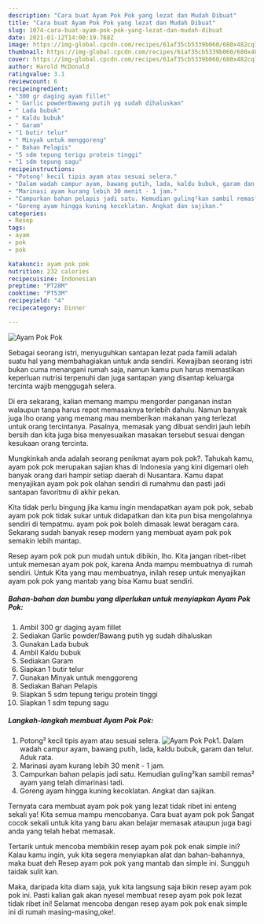 ```yaml
---
description: "Cara buat Ayam Pok Pok yang lezat dan Mudah Dibuat"
title: "Cara buat Ayam Pok Pok yang lezat dan Mudah Dibuat"
slug: 1074-cara-buat-ayam-pok-pok-yang-lezat-dan-mudah-dibuat
date: 2021-01-12T14:00:19.768Z
image: https://img-global.cpcdn.com/recipes/61af35cb5339b060/680x482cq70/ayam-pok-pok-foto-resep-utama.jpg
thumbnail: https://img-global.cpcdn.com/recipes/61af35cb5339b060/680x482cq70/ayam-pok-pok-foto-resep-utama.jpg
cover: https://img-global.cpcdn.com/recipes/61af35cb5339b060/680x482cq70/ayam-pok-pok-foto-resep-utama.jpg
author: Harold McDonald
ratingvalue: 3.1
reviewcount: 6
recipeingredient:
- "300 gr daging ayam fillet"
- " Garlic powderBawang putih yg sudah dihaluskan"
- " Lada bubuk"
- " Kaldu bubuk"
- " Garam"
- "1 butir telur"
- " Minyak untuk menggoreng"
- " Bahan Pelapis"
- "5 sdm tepung terigu protein tinggi"
- "1 sdm tepung sagu"
recipeinstructions:
- "Potong² kecil tipis ayam atau sesuai selera."
- "Dalam wadah campur ayam, bawang putih, lada, kaldu bubuk, garam dan telur. Aduk rata."
- "Marinasi ayam kurang lebih 30 menit - 1 jam."
- "Campurkan bahan pelapis jadi satu. Kemudian guling²kan sambil remas² ayam yang telah dimarinasi tadi."
- "Goreng ayam hingga kuning kecoklatan. Angkat dan sajikan."
categories:
- Resep
tags:
- ayam
- pok
- pok

katakunci: ayam pok pok 
nutrition: 232 calories
recipecuisine: Indonesian
preptime: "PT28M"
cooktime: "PT53M"
recipeyield: "4"
recipecategory: Dinner

---
```



![Ayam Pok Pok](https://img-global.cpcdn.com/recipes/61af35cb5339b060/680x482cq70/ayam-pok-pok-foto-resep-utama.jpg)

Sebagai seorang istri, menyuguhkan santapan lezat pada famili adalah suatu hal yang membahagiakan untuk anda sendiri. Kewajiban seorang istri bukan cuma menangani rumah saja, namun kamu pun harus memastikan keperluan nutrisi terpenuhi dan juga santapan yang disantap keluarga tercinta wajib menggugah selera.

Di era  sekarang, kalian memang mampu mengorder panganan instan walaupun tanpa harus repot memasaknya terlebih dahulu. Namun banyak juga lho orang yang memang mau memberikan makanan yang terlezat untuk orang tercintanya. Pasalnya, memasak yang dibuat sendiri jauh lebih bersih dan kita juga bisa menyesuaikan masakan tersebut sesuai dengan kesukaan orang tercinta. 



Mungkinkah anda adalah seorang penikmat ayam pok pok?. Tahukah kamu, ayam pok pok merupakan sajian khas di Indonesia yang kini digemari oleh banyak orang dari hampir setiap daerah di Nusantara. Kamu dapat menyajikan ayam pok pok olahan sendiri di rumahmu dan pasti jadi santapan favoritmu di akhir pekan.

Kita tidak perlu bingung jika kamu ingin mendapatkan ayam pok pok, sebab ayam pok pok tidak sukar untuk didapatkan dan kita pun bisa mengolahnya sendiri di tempatmu. ayam pok pok boleh dimasak lewat beragam cara. Sekarang sudah banyak resep modern yang membuat ayam pok pok semakin lebih mantap.

Resep ayam pok pok pun mudah untuk dibikin, lho. Kita jangan ribet-ribet untuk memesan ayam pok pok, karena Anda mampu membuatnya di rumah sendiri. Untuk Kita yang mau membuatnya, inilah resep untuk menyajikan ayam pok pok yang mantab yang bisa Kamu buat sendiri.

<!--inarticleads1-->

##### Bahan-bahan dan bumbu yang diperlukan untuk menyiapkan Ayam Pok Pok:

1. Ambil 300 gr daging ayam fillet
1. Sediakan  Garlic powder/Bawang putih yg sudah dihaluskan
1. Gunakan  Lada bubuk
1. Ambil  Kaldu bubuk
1. Sediakan  Garam
1. Siapkan 1 butir telur
1. Gunakan  Minyak untuk menggoreng
1. Sediakan  Bahan Pelapis
1. Siapkan 5 sdm tepung terigu protein tinggi
1. Siapkan 1 sdm tepung sagu




<!--inarticleads2-->

##### Langkah-langkah membuat Ayam Pok Pok:

1. Potong² kecil tipis ayam atau sesuai selera.
<img src="https://img-global.cpcdn.com/steps/c5f79c4d9a6a0de6/160x128cq70/ayam-pok-pok-langkah-memasak-1-foto.jpg" alt="Ayam Pok Pok">1. Dalam wadah campur ayam, bawang putih, lada, kaldu bubuk, garam dan telur. Aduk rata.
1. Marinasi ayam kurang lebih 30 menit - 1 jam.
1. Campurkan bahan pelapis jadi satu. Kemudian guling²kan sambil remas² ayam yang telah dimarinasi tadi.
1. Goreng ayam hingga kuning kecoklatan. Angkat dan sajikan.




Ternyata cara membuat ayam pok pok yang lezat tidak ribet ini enteng sekali ya! Kita semua mampu mencobanya. Cara buat ayam pok pok Sangat cocok sekali untuk kita yang baru akan belajar memasak ataupun juga bagi anda yang telah hebat memasak.

Tertarik untuk mencoba membikin resep ayam pok pok enak simple ini? Kalau kamu ingin, yuk kita segera menyiapkan alat dan bahan-bahannya, maka buat deh Resep ayam pok pok yang mantab dan simple ini. Sungguh taidak sulit kan. 

Maka, daripada kita diam saja, yuk kita langsung saja bikin resep ayam pok pok ini. Pasti kalian gak akan nyesel membuat resep ayam pok pok lezat tidak ribet ini! Selamat mencoba dengan resep ayam pok pok enak simple ini di rumah masing-masing,oke!.

